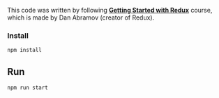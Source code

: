This code was written by following **[Getting Started with Redux](https://egghead.io/courses/getting-started-with-redux)** course, which is made by Dan Abramov
(creator of Redux). 

### Install
```shell
npm install
```

## Run
```shell
npm run start
```
